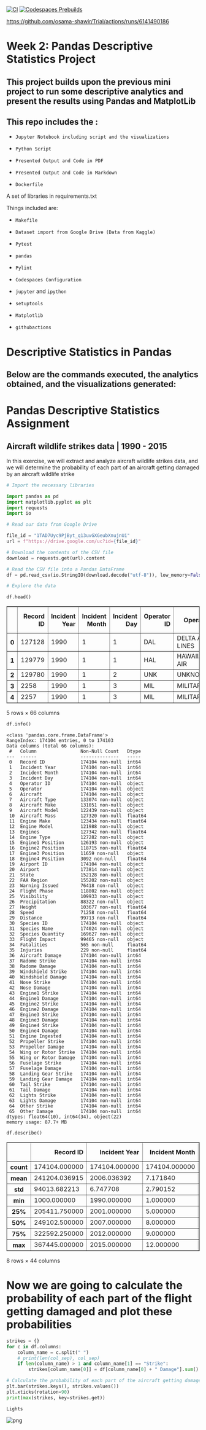 [![CI](https://github.com/nogibjj/mlops-template/actions/workflows/cicd.yml/badge.svg?branch=GPU)](https://github.com/nogibjj/mlops-template/actions/workflows/cicd.yml)
[![Codespaces Prebuilds](https://github.com/nogibjj/mlops-template/actions/workflows/codespaces/create_codespaces_prebuilds/badge.svg?branch=GPU)](https://github.com/nogibjj/mlops-template/actions/workflows/codespaces/create_codespaces_prebuilds)

https://github.com/osama-shawir/Trial/actions/runs/6141490186

# Week 2: Pandas Descriptive Statistics Project
## This project builds upon the previous mini project to run some descriptive analytics and present the results using Pandas and MatplotLib


## This repo includes the :

* `Jupyter Notebook including script and the visualizations`

* `Python Script`

* `Presented Output and Code in PDF`

* `Presented Output and Code in Markdown`

* `Dockerfile`

A set of libraries in requirements.txt

Things included are:

* `Makefile`

* `Dataset import from Google Drive (Data from Kaggle)`

* `Pytest`

* `pandas`

* `Pylint`

* `Codespaces Configuration`

* `jupyter` and `ipython` 

* `setuptools`
  
* `Matplotlib`

* `githubactions`


# Descriptive Statistics in Pandas
## Below are the commands executed, the analytics obtained, and the visualizations generated:

# Pandas Descriptive Statistics Assignment
## Aircraft wildlife strikes data | 1990 - 2015

In this exercise, we will extract and analyze aircraft wildlife strikes data, and we will determine the probability of each part of an aircraft getting damaged by an aircraft wildlife strike


```python
# Import the necessary libraries

import pandas as pd
import matplotlib.pyplot as plt
import requests
import io
```


```python
# Read our data from Google Drive

file_id = "1TAD7Uyc9PjByt_q13uvGXGeubXnujnUi"
url = f"https://drive.google.com/uc?id={file_id}"

# Download the contents of the CSV file
download = requests.get(url).content

# Read the CSV file into a Pandas DataFrame
df = pd.read_csv(io.StringIO(download.decode("utf-8")), low_memory=False)
```


```python
# Explore the data

df.head()
```




<div>

<table border="1" class="dataframe">
  <thead>
    <tr style="text-align: right;">
      <th></th>
      <th>Record ID</th>
      <th>Incident Year</th>
      <th>Incident Month</th>
      <th>Incident Day</th>
      <th>Operator ID</th>
      <th>Operator</th>
      <th>Aircraft</th>
      <th>Aircraft Type</th>
      <th>Aircraft Make</th>
      <th>Aircraft Model</th>
      <th>...</th>
      <th>Fuselage Strike</th>
      <th>Fuselage Damage</th>
      <th>Landing Gear Strike</th>
      <th>Landing Gear Damage</th>
      <th>Tail Strike</th>
      <th>Tail Damage</th>
      <th>Lights Strike</th>
      <th>Lights Damage</th>
      <th>Other Strike</th>
      <th>Other Damage</th>
    </tr>
  </thead>
  <tbody>
    <tr>
      <th>0</th>
      <td>127128</td>
      <td>1990</td>
      <td>1</td>
      <td>1</td>
      <td>DAL</td>
      <td>DELTA AIR LINES</td>
      <td>B-757-200</td>
      <td>A</td>
      <td>148</td>
      <td>26</td>
      <td>...</td>
      <td>0</td>
      <td>0</td>
      <td>0</td>
      <td>0</td>
      <td>1</td>
      <td>1</td>
      <td>0</td>
      <td>0</td>
      <td>0</td>
      <td>0</td>
    </tr>
    <tr>
      <th>1</th>
      <td>129779</td>
      <td>1990</td>
      <td>1</td>
      <td>1</td>
      <td>HAL</td>
      <td>HAWAIIAN AIR</td>
      <td>DC-9</td>
      <td>A</td>
      <td>583</td>
      <td>90</td>
      <td>...</td>
      <td>0</td>
      <td>0</td>
      <td>0</td>
      <td>0</td>
      <td>0</td>
      <td>0</td>
      <td>0</td>
      <td>0</td>
      <td>1</td>
      <td>0</td>
    </tr>
    <tr>
      <th>2</th>
      <td>129780</td>
      <td>1990</td>
      <td>1</td>
      <td>2</td>
      <td>UNK</td>
      <td>UNKNOWN</td>
      <td>UNKNOWN</td>
      <td>NaN</td>
      <td>NaN</td>
      <td>NaN</td>
      <td>...</td>
      <td>0</td>
      <td>0</td>
      <td>0</td>
      <td>0</td>
      <td>0</td>
      <td>0</td>
      <td>0</td>
      <td>0</td>
      <td>0</td>
      <td>0</td>
    </tr>
    <tr>
      <th>3</th>
      <td>2258</td>
      <td>1990</td>
      <td>1</td>
      <td>3</td>
      <td>MIL</td>
      <td>MILITARY</td>
      <td>A-10A</td>
      <td>A</td>
      <td>345</td>
      <td>NaN</td>
      <td>...</td>
      <td>0</td>
      <td>0</td>
      <td>0</td>
      <td>0</td>
      <td>0</td>
      <td>0</td>
      <td>0</td>
      <td>0</td>
      <td>0</td>
      <td>0</td>
    </tr>
    <tr>
      <th>4</th>
      <td>2257</td>
      <td>1990</td>
      <td>1</td>
      <td>3</td>
      <td>MIL</td>
      <td>MILITARY</td>
      <td>F-16</td>
      <td>A</td>
      <td>561</td>
      <td>NaN</td>
      <td>...</td>
      <td>0</td>
      <td>0</td>
      <td>0</td>
      <td>0</td>
      <td>0</td>
      <td>0</td>
      <td>0</td>
      <td>0</td>
      <td>0</td>
      <td>0</td>
    </tr>
  </tbody>
</table>
<p>5 rows × 66 columns</p>
</div>




```python
df.info()
```

    <class 'pandas.core.frame.DataFrame'>
    RangeIndex: 174104 entries, 0 to 174103
    Data columns (total 66 columns):
     #   Column                Non-Null Count   Dtype  
    ---  ------                --------------   -----  
     0   Record ID             174104 non-null  int64  
     1   Incident Year         174104 non-null  int64  
     2   Incident Month        174104 non-null  int64  
     3   Incident Day          174104 non-null  int64  
     4   Operator ID           174104 non-null  object 
     5   Operator              174104 non-null  object 
     6   Aircraft              174104 non-null  object 
     7   Aircraft Type         133074 non-null  object 
     8   Aircraft Make         131051 non-null  object 
     9   Aircraft Model        122439 non-null  object 
     10  Aircraft Mass         127320 non-null  float64
     11  Engine Make           123434 non-null  float64
     12  Engine Model          121988 non-null  object 
     13  Engines               127342 non-null  float64
     14  Engine Type           127282 non-null  object 
     15  Engine1 Position      126193 non-null  object 
     16  Engine2 Position      118715 non-null  float64
     17  Engine3 Position      11659 non-null   object 
     18  Engine4 Position      3092 non-null    float64
     19  Airport ID            174104 non-null  object 
     20  Airport               173814 non-null  object 
     21  State                 152128 non-null  object 
     22  FAA Region            155202 non-null  object 
     23  Warning Issued        76418 non-null   object 
     24  Flight Phase          118802 non-null  object 
     25  Visibility            109933 non-null  object 
     26  Precipitation         88322 non-null   object 
     27  Height                103677 non-null  float64
     28  Speed                 71258 non-null   float64
     29  Distance              99713 non-null   float64
     30  Species ID            174104 non-null  object 
     31  Species Name          174024 non-null  object 
     32  Species Quantity      169627 non-null  object 
     33  Flight Impact         99465 non-null   object 
     34  Fatalities            565 non-null     float64
     35  Injuries              229 non-null     float64
     36  Aircraft Damage       174104 non-null  int64  
     37  Radome Strike         174104 non-null  int64  
     38  Radome Damage         174104 non-null  int64  
     39  Windshield Strike     174104 non-null  int64  
     40  Windshield Damage     174104 non-null  int64  
     41  Nose Strike           174104 non-null  int64  
     42  Nose Damage           174104 non-null  int64  
     43  Engine1 Strike        174104 non-null  int64  
     44  Engine1 Damage        174104 non-null  int64  
     45  Engine2 Strike        174104 non-null  int64  
     46  Engine2 Damage        174104 non-null  int64  
     47  Engine3 Strike        174104 non-null  int64  
     48  Engine3 Damage        174104 non-null  int64  
     49  Engine4 Strike        174104 non-null  int64  
     50  Engine4 Damage        174104 non-null  int64  
     51  Engine Ingested       174104 non-null  int64  
     52  Propeller Strike      174104 non-null  int64  
     53  Propeller Damage      174104 non-null  int64  
     54  Wing or Rotor Strike  174104 non-null  int64  
     55  Wing or Rotor Damage  174104 non-null  int64  
     56  Fuselage Strike       174104 non-null  int64  
     57  Fuselage Damage       174104 non-null  int64  
     58  Landing Gear Strike   174104 non-null  int64  
     59  Landing Gear Damage   174104 non-null  int64  
     60  Tail Strike           174104 non-null  int64  
     61  Tail Damage           174104 non-null  int64  
     62  Lights Strike         174104 non-null  int64  
     63  Lights Damage         174104 non-null  int64  
     64  Other Strike          174104 non-null  int64  
     65  Other Damage          174104 non-null  int64  
    dtypes: float64(10), int64(34), object(22)
    memory usage: 87.7+ MB
    


```python
df.describe()
```




<div>

<table border="1" class="dataframe">
  <thead>
    <tr style="text-align: right;">
      <th></th>
      <th>Record ID</th>
      <th>Incident Year</th>
      <th>Incident Month</th>
      <th>Incident Day</th>
      <th>Aircraft Mass</th>
      <th>Engine Make</th>
      <th>Engines</th>
      <th>Engine2 Position</th>
      <th>Engine4 Position</th>
      <th>Height</th>
      <th>...</th>
      <th>Fuselage Strike</th>
      <th>Fuselage Damage</th>
      <th>Landing Gear Strike</th>
      <th>Landing Gear Damage</th>
      <th>Tail Strike</th>
      <th>Tail Damage</th>
      <th>Lights Strike</th>
      <th>Lights Damage</th>
      <th>Other Strike</th>
      <th>Other Damage</th>
    </tr>
  </thead>
  <tbody>
    <tr>
      <th>count</th>
      <td>174104.000000</td>
      <td>174104.000000</td>
      <td>174104.000000</td>
      <td>174104.000000</td>
      <td>127320.000000</td>
      <td>123434.000000</td>
      <td>127342.000000</td>
      <td>118715.000000</td>
      <td>3092.000000</td>
      <td>103677.000000</td>
      <td>...</td>
      <td>174104.000000</td>
      <td>174104.000000</td>
      <td>174104.000000</td>
      <td>174104.000000</td>
      <td>174104.000000</td>
      <td>174104.000000</td>
      <td>174104.000000</td>
      <td>174104.000000</td>
      <td>174104.000000</td>
      <td>174104.000000</td>
    </tr>
    <tr>
      <th>mean</th>
      <td>241204.036915</td>
      <td>2006.036392</td>
      <td>7.171840</td>
      <td>15.712264</td>
      <td>3.510611</td>
      <td>21.306958</td>
      <td>2.057656</td>
      <td>2.918570</td>
      <td>2.058538</td>
      <td>831.032283</td>
      <td>...</td>
      <td>0.102703</td>
      <td>0.004733</td>
      <td>0.046242</td>
      <td>0.005813</td>
      <td>0.011235</td>
      <td>0.004176</td>
      <td>0.005962</td>
      <td>0.004216</td>
      <td>0.090727</td>
      <td>0.008989</td>
    </tr>
    <tr>
      <th>std</th>
      <td>94013.682213</td>
      <td>6.747708</td>
      <td>2.790152</td>
      <td>8.799405</td>
      <td>0.873783</td>
      <td>11.023161</td>
      <td>0.469374</td>
      <td>2.008204</td>
      <td>1.441000</td>
      <td>1803.650833</td>
      <td>...</td>
      <td>0.303571</td>
      <td>0.068633</td>
      <td>0.210010</td>
      <td>0.076019</td>
      <td>0.105397</td>
      <td>0.064485</td>
      <td>0.076983</td>
      <td>0.064793</td>
      <td>0.287222</td>
      <td>0.094383</td>
    </tr>
    <tr>
      <th>min</th>
      <td>1000.000000</td>
      <td>1990.000000</td>
      <td>1.000000</td>
      <td>1.000000</td>
      <td>1.000000</td>
      <td>1.000000</td>
      <td>1.000000</td>
      <td>1.000000</td>
      <td>1.000000</td>
      <td>0.000000</td>
      <td>...</td>
      <td>0.000000</td>
      <td>0.000000</td>
      <td>0.000000</td>
      <td>0.000000</td>
      <td>0.000000</td>
      <td>0.000000</td>
      <td>0.000000</td>
      <td>0.000000</td>
      <td>0.000000</td>
      <td>0.000000</td>
    </tr>
    <tr>
      <th>25%</th>
      <td>205411.750000</td>
      <td>2001.000000</td>
      <td>5.000000</td>
      <td>8.000000</td>
      <td>3.000000</td>
      <td>10.000000</td>
      <td>2.000000</td>
      <td>1.000000</td>
      <td>1.000000</td>
      <td>0.000000</td>
      <td>...</td>
      <td>0.000000</td>
      <td>0.000000</td>
      <td>0.000000</td>
      <td>0.000000</td>
      <td>0.000000</td>
      <td>0.000000</td>
      <td>0.000000</td>
      <td>0.000000</td>
      <td>0.000000</td>
      <td>0.000000</td>
    </tr>
    <tr>
      <th>50%</th>
      <td>249102.500000</td>
      <td>2007.000000</td>
      <td>8.000000</td>
      <td>16.000000</td>
      <td>4.000000</td>
      <td>22.000000</td>
      <td>2.000000</td>
      <td>1.000000</td>
      <td>1.000000</td>
      <td>50.000000</td>
      <td>...</td>
      <td>0.000000</td>
      <td>0.000000</td>
      <td>0.000000</td>
      <td>0.000000</td>
      <td>0.000000</td>
      <td>0.000000</td>
      <td>0.000000</td>
      <td>0.000000</td>
      <td>0.000000</td>
      <td>0.000000</td>
    </tr>
    <tr>
      <th>75%</th>
      <td>322592.250000</td>
      <td>2012.000000</td>
      <td>9.000000</td>
      <td>23.000000</td>
      <td>4.000000</td>
      <td>34.000000</td>
      <td>2.000000</td>
      <td>5.000000</td>
      <td>4.000000</td>
      <td>800.000000</td>
      <td>...</td>
      <td>0.000000</td>
      <td>0.000000</td>
      <td>0.000000</td>
      <td>0.000000</td>
      <td>0.000000</td>
      <td>0.000000</td>
      <td>0.000000</td>
      <td>0.000000</td>
      <td>0.000000</td>
      <td>0.000000</td>
    </tr>
    <tr>
      <th>max</th>
      <td>367445.000000</td>
      <td>2015.000000</td>
      <td>12.000000</td>
      <td>31.000000</td>
      <td>5.000000</td>
      <td>92.000000</td>
      <td>4.000000</td>
      <td>7.000000</td>
      <td>5.000000</td>
      <td>31300.000000</td>
      <td>...</td>
      <td>1.000000</td>
      <td>1.000000</td>
      <td>1.000000</td>
      <td>1.000000</td>
      <td>1.000000</td>
      <td>1.000000</td>
      <td>1.000000</td>
      <td>1.000000</td>
      <td>1.000000</td>
      <td>1.000000</td>
    </tr>
  </tbody>
</table>
<p>8 rows × 44 columns</p>
</div>



# Now we are going to calculate the probability of each part of the flight getting damaged and plot these probabilities


```python
strikes = {}
for c in df.columns:
    column_name = c.split(" ")
    # print(len(col_sep), col_sep)
    if len(column_name) > 1 and column_name[1] == "Strike":
        strikes[column_name[0]] = df[column_name[0] + " Damage"].sum() / df[c].sum()
```


```python
# Calculate the probability of each part of the aircraft getting damaged and find the part with the highest damage probability
plt.bar(strikes.keys(), strikes.values())
plt.xticks(rotation=90)
print(max(strikes, key=strikes.get))
```

    Lights
    


    
![png](output_files/output_8_1.png)
    



```python

```

